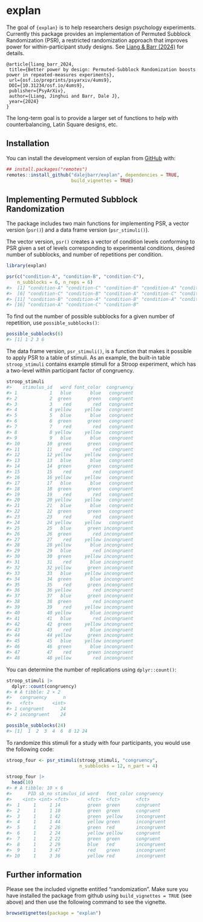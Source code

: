 
<!-- README.md is generated from README.Rmd. Please edit that file -->

# explan

<!-- badges: start -->

<!-- badges: end -->

The goal of `{explan}` is to help researchers design psychology
experiments. Currently this package provides an implementation of
Permuted Subblock Randomization (PSR), a restricted randomization
approach that improves power for within-participant study designs. See
[Liang & Barr (2024)](https://osf.io/preprints/psyarxiv/4ums9) for
details.

    @article{liang_barr_2024,
     title={Better power by design: Permuted-Subblock Randomization boosts power in repeated-measures experiments},
     url={osf.io/preprints/psyarxiv/4ums9},
     DOI={10.31234/osf.io/4ums9},
     publisher={PsyArXiv},
     author={Liang, Jinghui and Barr, Dale J},
     year={2024}
    }

The long-term goal is to provide a larger set of functions to help with
counterbalancing, Latin Square designs, etc.

## Installation

You can install the development version of explan from
[GitHub](https://github.com/) with:

``` r
## install.packages("remotes")
remotes::install_github("dalejbarr/explan", dependencies = TRUE,
                        build_vignettes = TRUE)
```

## Implementing Permuted Subblock Randomization

The package includes two main functions for implementing PSR, a vector
version (`psr()`) and a data frame version (`psr_stimuli()`).

The vector version, `psr()` creates a vector of condition levels
conforming to PSR given a set of levels corresponding to experimental
conditions, desired number of subblocks, and number of repetitions per
condition.

``` r
library(explan)

psr(c("condition-A", "condition-B", "condition-C"),
    n_subblocks = 6, n_reps = 6)
#>  [1] "condition-A" "condition-C" "condition-B" "condition-A" "condition-B"
#>  [6] "condition-C" "condition-B" "condition-A" "condition-C" "condition-C"
#> [11] "condition-B" "condition-A" "condition-B" "condition-A" "condition-C"
#> [16] "condition-A" "condition-C" "condition-B"
```

To find out the number of possible subblocks for a given number of
repetition, use `possible_subblocks()`:

``` r
possible_subblocks(6)
#> [1] 1 2 3 6
```

The data frame version, `psr_stimuli()`, is a function that makes it
possible to apply PSR to a table of stimuli. As an example, the built-in
table `stroop_stimuli` contains example stimuli for a Stroop experiment,
which has a two-level within participant factor of congruency.

``` r
stroop_stimuli
#>    stimulus_id   word font_color  congruency
#> 1            1   blue       blue   congruent
#> 2            2  green      green   congruent
#> 3            3    red        red   congruent
#> 4            4 yellow     yellow   congruent
#> 5            5   blue       blue   congruent
#> 6            6  green      green   congruent
#> 7            7    red        red   congruent
#> 8            8 yellow     yellow   congruent
#> 9            9   blue       blue   congruent
#> 10          10  green      green   congruent
#> 11          11    red        red   congruent
#> 12          12 yellow     yellow   congruent
#> 13          13   blue       blue   congruent
#> 14          14  green      green   congruent
#> 15          15    red        red   congruent
#> 16          16 yellow     yellow   congruent
#> 17          17   blue       blue   congruent
#> 18          18  green      green   congruent
#> 19          19    red        red   congruent
#> 20          20 yellow     yellow   congruent
#> 21          21   blue       blue   congruent
#> 22          22  green      green   congruent
#> 23          23    red        red   congruent
#> 24          24 yellow     yellow   congruent
#> 25          25   blue      green incongruent
#> 26          26  green        red incongruent
#> 27          27    red     yellow incongruent
#> 28          28 yellow       blue incongruent
#> 29          29   blue        red incongruent
#> 30          30  green     yellow incongruent
#> 31          31    red       blue incongruent
#> 32          32 yellow      green incongruent
#> 33          33   blue     yellow incongruent
#> 34          34  green       blue incongruent
#> 35          35    red      green incongruent
#> 36          36 yellow        red incongruent
#> 37          37   blue      green incongruent
#> 38          38  green        red incongruent
#> 39          39    red     yellow incongruent
#> 40          40 yellow       blue incongruent
#> 41          41   blue        red incongruent
#> 42          42  green     yellow incongruent
#> 43          43    red       blue incongruent
#> 44          44 yellow      green incongruent
#> 45          45   blue     yellow incongruent
#> 46          46  green       blue incongruent
#> 47          47    red      green incongruent
#> 48          48 yellow        red incongruent
```

You can determine the number of replications using `dplyr::count()`:

``` r
stroop_stimuli |>
  dplyr::count(congruency)
#> # A tibble: 2 × 2
#>   congruency      n
#>   <fct>       <int>
#> 1 congruent      24
#> 2 incongruent    24
```

``` r
possible_subblocks(24)
#> [1]  1  2  3  4  6  8 12 24
```

To randomize this stimuli for a study with four participants, you would
use the following code:

``` r
stroop_four <- psr_stimuli(stroop_stimuli, "congruency",
                           n_subblocks = 12, n_part = 4)

stroop_four |>
  head(10)
#> # A tibble: 10 × 6
#>      PID sb_no stimulus_id word   font_color congruency 
#>    <int> <int> <fct>       <fct>  <fct>      <fct>      
#>  1     1     1 14          green  green      congruent  
#>  2     1     1 10          green  green      congruent  
#>  3     1     1 42          green  yellow     incongruent
#>  4     1     1 44          yellow green      incongruent
#>  5     1     2 26          green  red        incongruent
#>  6     1     2 24          yellow yellow     congruent  
#>  7     1     2 22          green  green      congruent  
#>  8     1     2 29          blue   red        incongruent
#>  9     1     3 47          red    green      incongruent
#> 10     1     3 36          yellow red        incongruent
```

<!-- build the README.md with devtools::build_readme() -->

## Further information

Please see the included vignette entitled “randomization”. Make sure you
have installed the package from github using `build_vignettes = TRUE`
(see above) and then use the following command to see the vignette.

``` r
browseVignettes(package = "explan")
```
